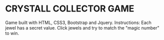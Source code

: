 # CRYSTALL COLLECTOR GAME
Game built with HTML, CSS3, Bootstrap and Jquery. 
Instructions:
Each jewel has a secret value. Click jewels and try to match the "magic number" to win. 
